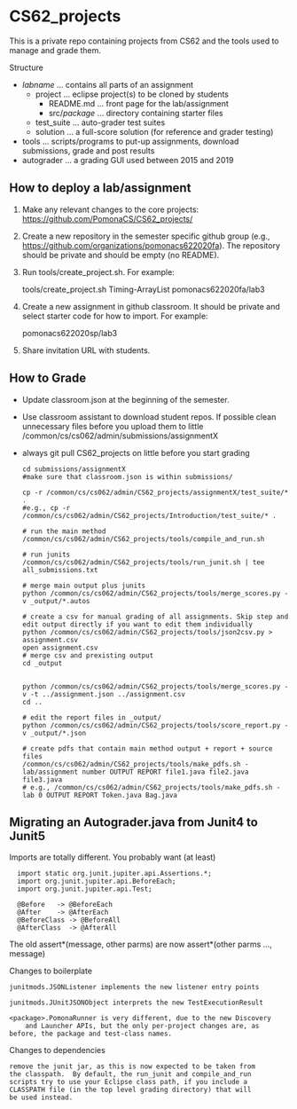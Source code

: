 # CS62_projects

This is a private repo containing projects from CS62 and the tools used to manage and grade them.

Structure

  * *labname* ... contains all parts of an assignment
     - project ... eclipse project(s) to be cloned by students
        - README.md ... front page for the lab/assignment
        - src/*package* ... directory containing starter files
     - test_suite ... auto-grader test suites
     - solution ... a full-score solution (for reference and grader testing)
  * tools ... scripts/programs to put-up assignments, download submissions, grade and post results
  * autograder ... a grading GUI used between 2015 and 2019

## How to deploy a lab/assignment

1. Make any relevant changes to the core projects: https://github.com/PomonaCS/CS62_projects/

2. Create a new repository in the semester specific github group (e.g., https://github.com/organizations/pomonacs622020fa).  The repository should be private and should be empty (no README).

3. Run tools/create_project.sh. For example:
      
      tools/create_project.sh Timing-ArrayList pomonacs622020fa/lab3

4. Create a new assignment in github classroom.  It should be private and select starter code for how to import. For example:

      pomonacs622020sp/lab3

5. Share invitation URL with students.

## How to Grade

- Update classroom.json at the beginning of the semester. 
- Use classroom assistant to download student repos. If possible clean unnecessary files before you upload them to little /common/cs/cs062/admin/submissions/assignmentX

- always git pull CS62_projects on little before you start grading

      cd submissions/assignmentX
      #make sure that classroom.json is within submissions/

      cp -r /common/cs/cs062/admin/CS62_projects/assignmentX/test_suite/* .
      #e.g., cp -r /common/cs/cs062/admin/CS62_projects/Introduction/test_suite/* .

      # run the main method
      /common/cs/cs062/admin/CS62_projects/tools/compile_and_run.sh

      # run junits
      /common/cs/cs062/admin/CS62_projects/tools/run_junit.sh | tee all_submissions.txt

      # merge main output plus junits
      python /common/cs/cs062/admin/CS62_projects/tools/merge_scores.py -v _output/*.autos
      
      # create a csv for manual grading of all assignments. Skip step and edit output directly if you want to edit them individually
      python /common/cs/cs062/admin/CS62_projects/tools/json2csv.py > assignment.csv 
      open assignment.csv
      # merge csv and prexisting output
      cd _output


      python /common/cs/cs062/admin/CS62_projects/tools/merge_scores.py -v -t ../assignment.json ../assignment.csv
      cd ..

      # edit the report files in _output/
      python /common/cs/cs062/admin/CS62_projects/tools/score_report.py -v _output/*.json

      # create pdfs that contain main method output + report + source files
      /common/cs/cs062/admin/CS62_projects/tools/make_pdfs.sh -lab/assignment number OUTPUT REPORT file1.java file2.java file3.java
      # e.g., /common/cs/cs062/admin/CS62_projects/tools/make_pdfs.sh -lab 0 OUTPUT REPORT Token.java Bag.java


## Migrating an Autograder.java from Junit4 to Junit5

Imports are totally different.  You probably want (at least)

      import static org.junit.jupiter.api.Assertions.*;
      import org.junit.jupiter.api.BeforeEach;
      import org.junit.jupiter.api.Test;

      @Before	-> @BeforeEach
      @After	-> @AfterEach
      @BeforeClass -> @BeforeAll
      @AfterClass  -> @AfterAll

The old assert*(message, other parms) are now
   assert*(other parms ..., message)

Changes to boilerplate

    junitmods.JSONListener implements the new listener entry points

    junitmods.JUnitJSONObject interprets the new TestExecutionResult

    <package>.PomonaRunner is very different, due to the new Discovery
    	and Launcher APIs, but the only per-project changes are, as
	before, the package and test-class names.

Changes to dependencies

    remove the junit jar, as this is now expected to be taken from
    the classpath.  By default, the run_junit and compile_and_run
    scripts try to use your Eclipse class path, if you include a
    CLASSPATH file (in the top level grading directory) that will
    be used instead.
